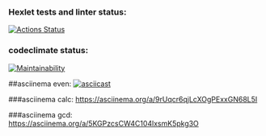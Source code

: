 ### Hexlet tests and linter status:
[![Actions Status](https://github.com/Andrey235944/python-project-49/workflows/hexlet-check/badge.svg)](https://github.com/Andrey235944/python-project-49/actions)

### codeclimate status:
[![Maintainability](https://api.codeclimate.com/v1/badges/7089e38bbb7351ae0c77/maintainability)](https://codeclimate.com/github/Andrey235944/python-project-49/maintainability)

##asciinema even:
[![asciicast](https://asciinema.org/a/5oVqeDxbufJb15Dbl4WSVoGgW.png)](https://asciinema.org/a/5oVqeDxbufJb15Dbl4WSVoGgW)

###asciinema calc:
https://asciinema.org/a/9rUqcr6qjLcXOgPExxGN68L5I

###asciinema gcd:
https://asciinema.org/a/5KGPzcsCW4C104lxsmK5pkg3O
